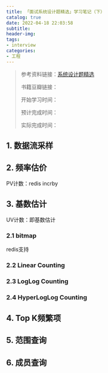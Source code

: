 ```yaml
---
title: 「面试系统设计题精选」学习笔记（下）
catalog: true
date: 2022-04-18 22:03:58
subtitle:
header-img:
tags:
- interview
categories:
- 工程
---
```


> 参考资料链接：[系统设计题精选](https://soulmachine.gitbooks.io/system-design/content/cn/)
> 
> 书籍豆瓣链接： 
> 
> 开始学习时间：
> 
> 预计完成时间：
> 
> 实际完成时间：



## 1. 数据流采样

## 2. 频率估价

PV计数：redis incrby

## 3. 基数估计



UV计数：即基数估计

### 2.1 bitmap

redis支持

### 2.2 Linear Counting

### 2.3 LogLog Counting

### 2.4 HyperLogLog Counting


## 4. Top K频繁项

## 5. 范围查询

## 6. 成员查询
